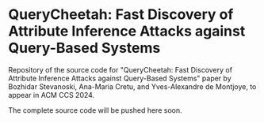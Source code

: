 # QueryCheetah: Fast Discovery of Attribute Inference Attacks against Query-Based Systems
Repository of the source code for "QueryCheetah: Fast Discovery of Attribute Inference Attacks against Query-Based Systems" paper by Bozhidar Stevanoski, Ana-Maria Cretu, and Yves-Alexandre de Montjoye, to appear in ACM CCS 2024.

The complete source code will be pushed here soon.